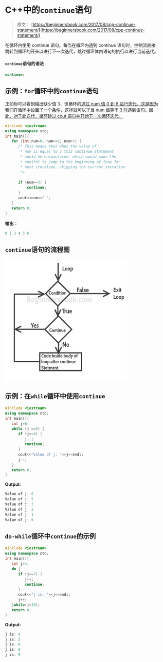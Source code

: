 # C++中的`continue`语句

> 原文： [https://beginnersbook.com/2017/08/cpp-continue-statement/](https://beginnersbook.com/2017/08/cpp-continue-statement/)

在循环内使用 continue 语句。每当在循环内遇到 continue 语句时，控制流直接跳转到循环的开头以进行下一次迭代，跳过循环体内语句的执行以进行当前迭代。

#### `continue`语句的语法

```cpp
continue;
```

## 示例：`for`循环中的`continue`语句

正如你可以看到输出缺少值 3，但循环的[通过 num 值 0 到 6 进行迭代。这是因为我们在循环中设置了一个条件，这样就可以了当 num 值等于 3 时遇到语句。因此，对于此迭代，循环跳过 cout 语句并开始下一次循环迭代。](https://beginnersbook.com/2017/08/cpp-for-loop/)

```cpp
#include <iostream>
using namespace std;
int main(){
   for (int num=0; num<=6; num++) {
      /* This means that when the value of
       * num is equal to 3 this continue statement
       * would be encountered, which would make the
       * control to jump to the beginning of loop for
       * next iteration, skipping the current iteration
       */ 

      if (num==3) {
          continue;
      }
      cout<<num<<" ";
   }
   return 0;
}
```

**输出：**

```cpp
0 1 2 4 5 6
```

## `continue`语句的流程图

![C++ continue statement](img/0eb6023039f4c9bea7a24ed0d9e861d5.jpg)

## 示例：在`while`循环中使用`continue`

```cpp
#include <iostream>
using namespace std;
int main(){
   int j=6;
   while (j >=0) {
      if (j==4) {
         j--;
         continue;
      }
      cout<<"Value of j: "<<j<<endl;
      j--;
   }
   return 0;
}
```

**Output:**

```cpp
Value of j: 6
Value of j: 5
Value of j: 3
Value of j: 2
Value of j: 1
Value of j: 0
```

## `do-while`循环中`continue`的示例

```cpp
#include <iostream>
using namespace std;
int main(){
   int j=4;
   do {
      if (j==7) {
         j++;
         continue;
      }
      cout<<"j is: "<<j<<endl;
      j++;
   }while(j<10);
   return 0;
}
```

**Output:**

```cpp
j is: 4
j is: 5
j is: 6
j is: 8
j is: 9
```
